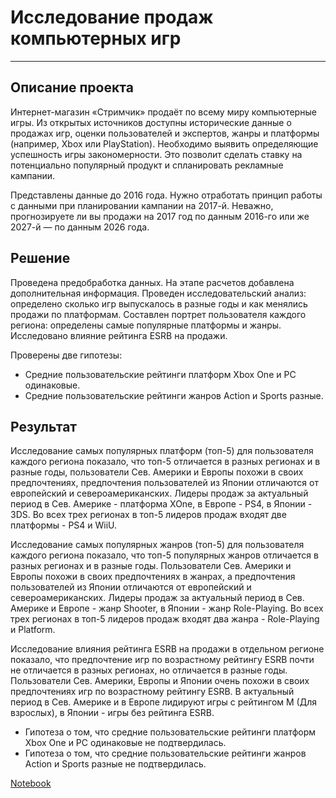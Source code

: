 # Исследование продаж компьютерных игр
---

## Описание проекта

Интернет-магазин «Стримчик» продаёт по всему миру компьютерные игры. Из открытых источников доступны исторические данные о продажах игр, оценки пользователей и экспертов, жанры и платформы (например, Xbox или PlayStation). Необходимо выявить определяющие успешность игры закономерности. Это позволит сделать ставку на потенциально популярный продукт и спланировать рекламные кампании.

Представлены данные до 2016 года. Нужно отработать принцип работы с данными при планировании кампании на 2017-й. Неважно, прогнозируете ли вы продажи на 2017 год по данным 2016-го или же 2027-й — по данным 2026 года.

## Решение

Проведена предобработка данных. На этапе расчетов добавлена дополнительная информация. Проведен исследовательский анализ: определено сколько игр выпускалось в разные годы и как менялись продажи по платформам. Составлен портрет пользователя каждого региона: определены самые популярные платформы и жанры. Исследовано влияние рейтинга ESRB на продажи.

Проверены две гипотезы:

  - Средние пользовательские рейтинги платформ Xbox One и PC одинаковые.
  - Средние пользовательские рейтинги жанров Action и Sports разные.

## Результат

Исследование самых популярных платформ (топ-5) для пользователя каждого региона показало, что топ-5 отличается в разных регионах и в разные годы, пользователи Сев. Америки и Европы похожи в своих предпочтениях, предпочтения пользователей из Японии отличаются от европейский и североамериканских. Лидеры продаж за актуальный период в Сев. Америке - платформа XOne, в Европе - PS4, в Японии - 3DS. Во всех трех регионах в топ-5 лидеров продаж входят две платформы - PS4 и WiiU.

Исследование самых популярных жанров (топ-5) для пользователя каждого региона показало, что топ-5 популярных жанров отличается в разных регионах и в разные годы. Пользователи Сев. Америки и Европы похожи в своих предпочтениях в жанрах, а предпочтения пользователей из Японии отличаются от европейский и североамериканских. Лидеры продаж за актуальный период в Сев. Америке и Европе - жанр Shooter, в Японии - жанр Role-Playing. Во всех трех регионах в топ-5 лидеров продаж входят два жанра - Role-Playing и Platform.

Исследование влияния рейтинга ESRB на продажи в отдельном регионе показало, что предпочтение игр по возрастному рейтингу ESRB почти не отличается в разных регионах, но отличается в разные годы. Пользователи Сев. Америки, Европы и Японии очень похожи в своих предпочтениях игр по возрастному рейтингу ESRB. В актуальный период в Сев. Америке и в Европе лидируют игры с рейтингом М (Для взрослых), в Японии - игры без рейтинга ESRB.

  - Гипотеза о том, что средние пользовательские рейтинги платформ Xbox One и PC одинаковые не подтвердилась.
  - Гипотеза о том, что средние пользовательские рейтинги жанров Action и Sports разные не подтвердилась.

[Notebook](https://github.com/Azantii/Portfolio/blob/main/YandexPracticum-DataScience/%D0%98%D1%81%D1%81%D0%BB%D0%B5%D0%B4%D0%BE%D0%B2%D0%B0%D0%BD%D0%B8%D0%B5%20%D1%80%D1%8B%D0%BD%D0%BA%D0%B0%20%D0%BA%D0%BE%D0%BC%D0%BF%D1%8C%D1%8E%D1%82%D0%B5%D1%80%D0%BD%D1%8B%D1%85%20%D0%B8%D0%B3%D1%80/%D0%A1%D0%B1%D0%BE%D1%80%D0%BD%D1%8B%D0%B9%20%D0%BF%D1%80%D0%BE%D0%B5%D0%BA%D1%82%20.ipynb)
